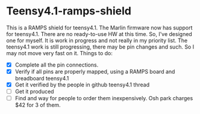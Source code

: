 # Teensy4.1-ramps-shield

This is a RAMPS shield for teensy4.1.
The Marlin firmware now has support for teensy4.1.
There are no ready-to-use HW at this time.
So, I've designed one for myself.
It is work in progress and not really in my priority list.
The teensy4.1 work is still progressing, there may be pin changes and such.
So I may not move very fast on it.
Things to do:
- [x] Complete all the pin connections. 
- [x] Verify if all pins are properly mapped, using a RAMPS board and breadboard teensy4.1
- [x] Get it verified by the people in github teensy4.1 thread
- [ ] Get it produced
- [ ] Find and way for people to order them inexpensively. Osh park charges $42 for 3 of them.
